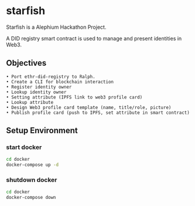 # starfish

Starfish is a Alephium Hackathon Project.

A DID registry smart contract is used to manage and present identities in Web3.

## Objectives
	• Port ethr-did-registry to Ralph.
	• Create a CLI for blockchain interaction
	• Register identity owner
	• Lookup identity owner
	• Setting attribute (IPFS link to web3 profile card)
	• Lookup attribute
	• Design Web3 profile card template (name, title/role, picture)
    • Publish profile card (push to IPFS, set attribute in smart contract)


## Setup Environment

### start docker
```bash
cd docker
docker-compose up -d
```

### shutdown docker
```bash
cd docker
docker-compose down
```